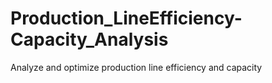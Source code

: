 # Production_LineEfficiency-Capacity_Analysis
Analyze and optimize production line efficiency and capacity
